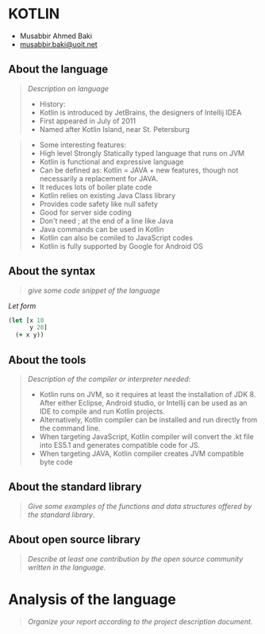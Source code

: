 # KOTLIN

- Musabbir Ahmed Baki
- musabbir.baki@uoit.net

## About the language

> _Description on language_
>
> - History:
> - Kotlin is introduced by JetBrains, the designers of Intellij IDEA
> - First appeared in July of 2011
> - Named after Kotlin Island, near St. Petersburg

> - Some interesting features:
> - High level Strongly Statically typed language that runs on JVM
> - Kotlin is functional and expressive language
> - Can be defined as: Kotlin = JAVA + new features, though not necessarily a replacement for JAVA.
> - It reduces lots of boiler plate code
> - Kotlin relies on existing Java Class library
> - Provides code safety like null safety
> - Good for server side coding
> - Don't need ; at the end of a line like Java
> - Java commands can be used in Kotlin
> - Kotlin can also be comiled to JavaScript codes
> - Kotlin is fully supported by Google for Android OS


## About the syntax

> _give some code snippet of the language_

*Let form*

```clojure
(let [x 10
      y 20]
  (+ x y))
```

## About the tools

> _Description of the compiler or interpreter needed_:
> - Kotlin runs on JVM, so it requires at least the installation of JDK 8. After either Eclipse, Android studio, or Intellij can be used as an IDE to compile and run Kotlin projects.
> - Alternatively, Kotlin compiler can be installed and run directly from the command line.
> - When targeting JavaScript, Kotlin compiler will convert the .kt file into ES5.1 and generates compatible code for JS.
> - When targeting JAVA, Kotlin compiler creates JVM compatible byte code

## About the standard library

> _Give some examples of the functions and data structures
> offered by the standard library_.

## About open source library

> _Describe at least one contribution by the open source
community written in the language._

# Analysis of the language

> _Organize your report according to the project description
document_.
